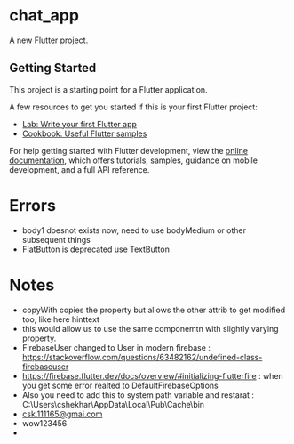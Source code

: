 # chat_app

A new Flutter project.

## Getting Started

This project is a starting point for a Flutter application.

A few resources to get you started if this is your first Flutter project:

- [Lab: Write your first Flutter app](https://docs.flutter.dev/get-started/codelab)
- [Cookbook: Useful Flutter samples](https://docs.flutter.dev/cookbook)

For help getting started with Flutter development, view the
[online documentation](https://docs.flutter.dev/), which offers tutorials,
samples, guidance on mobile development, and a full API reference.

# Errors

* body1 doesnot exists now, need to use bodyMedium or other subsequent things 
* FlatButton is deprecated use TextButton

# Notes

* copyWith copies the property but allows the other attrib to get modified too, like here hinttext
* this would allow us to use the same componemtn with slightly varying property.
* FirebaseUser changed to User in modern firebase : https://stackoverflow.com/questions/63482162/undefined-class-firebaseuser
* https://firebase.flutter.dev/docs/overview/#initializing-flutterfire : when you get some error realted to DefaultFirebaseOptions
* Also you need to add this to system path variable and restarat : C:\Users\cshekhar\AppData\Local\Pub\Cache\bin
* csk.111165@gmai.com
* wow123456
*  

